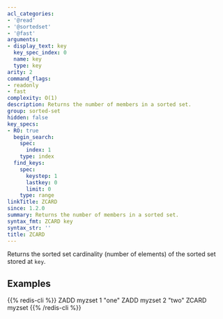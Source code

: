 ```yaml
---
acl_categories:
- '@read'
- '@sortedset'
- '@fast'
arguments:
- display_text: key
  key_spec_index: 0
  name: key
  type: key
arity: 2
command_flags:
- readonly
- fast
complexity: O(1)
description: Returns the number of members in a sorted set.
group: sorted-set
hidden: false
key_specs:
- RO: true
  begin_search:
    spec:
      index: 1
    type: index
  find_keys:
    spec:
      keystep: 1
      lastkey: 0
      limit: 0
    type: range
linkTitle: ZCARD
since: 1.2.0
summary: Returns the number of members in a sorted set.
syntax_fmt: ZCARD key
syntax_str: ''
title: ZCARD
---
```

Returns the sorted set cardinality (number of elements) of the sorted set stored
at `key`.

## Examples

{{% redis-cli %}}
ZADD myzset 1 "one"
ZADD myzset 2 "two"
ZCARD myzset
{{% /redis-cli %}}

